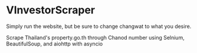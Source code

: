 # VInvestorScraper

Simply run the website, but be sure to change changwat to what you desire.

Scrape Thailand's property.go.th through Chanod number using Selnium, BeautifulSoup, and aiohttp with asyncio
